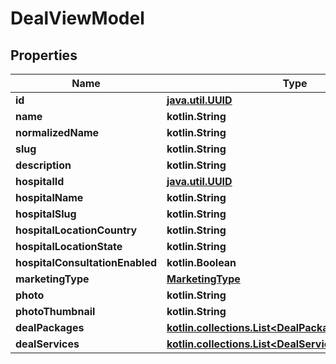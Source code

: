 
# DealViewModel

## Properties
Name | Type | Description | Notes
------------ | ------------- | ------------- | -------------
**id** | [**java.util.UUID**](java.util.UUID.md) |  |  [optional]
**name** | **kotlin.String** |  |  [optional]
**normalizedName** | **kotlin.String** |  |  [optional]
**slug** | **kotlin.String** |  |  [optional]
**description** | **kotlin.String** |  |  [optional]
**hospitalId** | [**java.util.UUID**](java.util.UUID.md) |  |  [optional]
**hospitalName** | **kotlin.String** |  |  [optional]
**hospitalSlug** | **kotlin.String** |  |  [optional]
**hospitalLocationCountry** | **kotlin.String** |  |  [optional]
**hospitalLocationState** | **kotlin.String** |  |  [optional]
**hospitalConsultationEnabled** | **kotlin.Boolean** |  |  [optional]
**marketingType** | [**MarketingType**](MarketingType.md) |  |  [optional]
**photo** | **kotlin.String** |  |  [optional]
**photoThumbnail** | **kotlin.String** |  |  [optional]
**dealPackages** | [**kotlin.collections.List&lt;DealPackageItemViewModel&gt;**](DealPackageItemViewModel.md) |  |  [optional]
**dealServices** | [**kotlin.collections.List&lt;DealServiceItemViewModel&gt;**](DealServiceItemViewModel.md) |  |  [optional]



